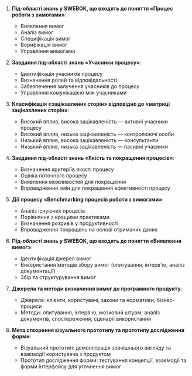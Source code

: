 1. **Під-області знань у SWEBOK, що входять до поняття «Процес роботи з вимогами»**:
   - Виявлення вимог
   - Аналіз вимог
   - Специфікація вимог
   - Верифікація вимог
   - Управління вимогами

2. **Завдання під-області знань «Учасники процесу»**:
   - Ідентифікація учасників процесу
   - Визначення ролей та відповідальності
   - Забезпечення залучення учасників до процесу
   - Управління комунікацією між учасниками

3. **Класифікація «зацікавлених сторін» відповідно до «матриці зацікавлених сторін»**:
   - Високий вплив, висока зацікавленість — активні учасники процесу
   - Високий вплив, низька зацікавленість — контролюючі особи
   - Низький вплив, висока зацікавленість — консультанти
   - Низький вплив, низька зацікавленість — пасивні учасники

4. **Завдання під-області знань «Якість та покращення процесів»**:
   - Визначення критеріїв якості процесу
   - Оцінка поточного процесу
   - Виявлення можливостей для покращення
   - Впровадження змін для покращення ефективності процесу

5. **Дії процесу «Benchmarking процесів роботи з вимогами»**:
   - Аналіз існуючих процесів
   - Порівняння з кращими практиками
   - Визначення розривів у продуктивності
   - Впровадження покращень на основі отриманих даних

6. **Під-області знань у SWEBOK, що входять до поняття «Виявлення вимог»**:
   - Ідентифікація джерел вимог
   - Використання методів збору вимог (опитування, інтерв'ю, аналіз документації)
   - Збір та структурування вимог

7. **Джерела та методи визначення вимог до програмного продукту**:
   - Джерела: клієнти, користувачі, закони та нормативи, бізнес-процеси
   - Методи: опитування, інтерв'ю, мозковий штурм, аналіз документів, спостереження, сценарії використання

8. **Мета створення візуального прототипу та прототипу дослідження форми**:
   - Візуальний прототип: демонстрація зовнішнього вигляду та взаємодії користувача з продуктом
   - Прототип дослідження форми: тестування концепції, взаємодії та форми інтерфейсу для уточнення вимог
